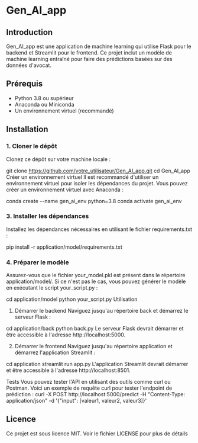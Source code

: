 # Gen_AI_app

## Introduction

Gen_AI_app est une application de machine learning qui utilise Flask pour le backend et Streamlit pour le frontend. Ce projet inclut un modèle de machine learning entraîné pour faire des prédictions basées sur des données d'avocat.

## Prérequis

- Python 3.8 ou supérieur
- Anaconda ou Miniconda
- Un environnement virtuel (recommandé)


## Installation

### 1. Cloner le dépôt

Clonez ce dépôt sur votre machine locale :

git clone https://github.com/votre_utilisateur/Gen_AI_app.git
cd Gen_AI_app
Créer un environnement virtuel
Il est recommandé d'utiliser un environnement virtuel pour isoler les dépendances du projet. Vous pouvez créer un environnement virtuel avec Anaconda :


conda create --name gen_ai_env python=3.8
conda activate gen_ai_env
### 3. Installer les dépendances
Installez les dépendances nécessaires en utilisant le fichier requirements.txt :


pip install -r application/model/requirements.txt
### 4. Préparer le modèle
Assurez-vous que le fichier your_model.pkl est présent dans le répertoire application/model/. Si ce n'est pas le cas, vous pouvez générer le modèle en exécutant le script your_script.py :


cd application/model
python your_script.py
Utilisation
1. Démarrer le backend
Naviguez jusqu'au répertoire back et démarrez le serveur Flask :


cd application/back
python back.py
Le serveur Flask devrait démarrer et être accessible à l'adresse http://localhost:5000.

2. Démarrer le frontend
Naviguez jusqu'au répertoire application et démarrez l'application Streamlit :


cd application
streamlit run app.py
L'application Streamlit devrait démarrer et être accessible à l'adresse http://localhost:8501.

Tests
Vous pouvez tester l'API en utilisant des outils comme curl ou Postman. Voici un exemple de requête curl pour tester l'endpoint de prédiction :
curl -X POST http://localhost:5000/predict -H "Content-Type: application/json" -d '{"input": [valeur1, valeur2, valeur3]}'

## Licence
Ce projet est sous licence MIT. Voir le fichier LICENSE pour plus de détails
